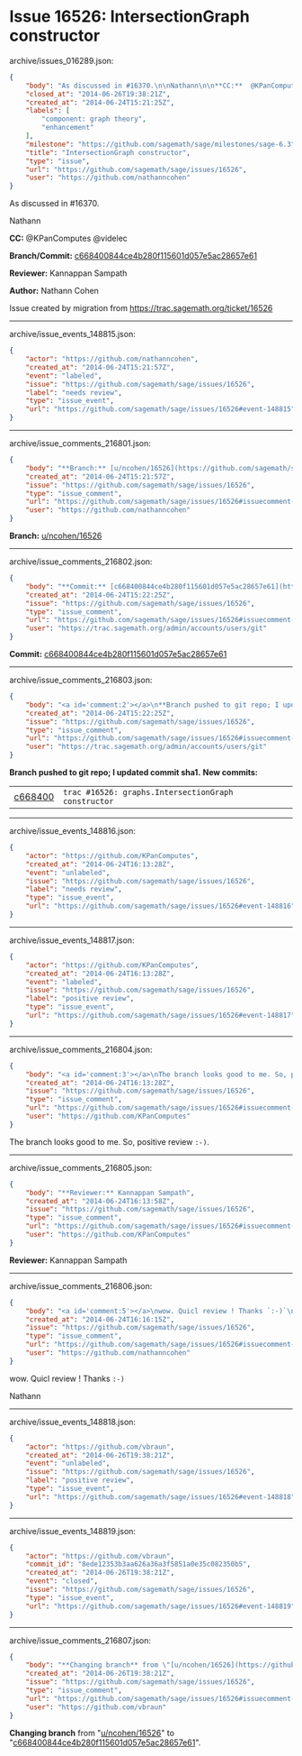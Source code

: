 # Issue 16526: IntersectionGraph constructor

archive/issues_016289.json:
```json
{
    "body": "As discussed in #16370.\n\nNathann\n\n**CC:**  @KPanComputes @videlec\n\n**Branch/Commit:** [c668400844ce4b280f115601d057e5ac28657e61](https://github.com/sagemath/sagetrac-mirror/commit/c668400844ce4b280f115601d057e5ac28657e61)\n\n**Reviewer:** Kannappan Sampath\n\n**Author:** Nathann Cohen\n\nIssue created by migration from https://trac.sagemath.org/ticket/16526\n\n",
    "closed_at": "2014-06-26T19:38:21Z",
    "created_at": "2014-06-24T15:21:25Z",
    "labels": [
        "component: graph theory",
        "enhancement"
    ],
    "milestone": "https://github.com/sagemath/sage/milestones/sage-6.3",
    "title": "IntersectionGraph constructor",
    "type": "issue",
    "url": "https://github.com/sagemath/sage/issues/16526",
    "user": "https://github.com/nathanncohen"
}
```
As discussed in #16370.

Nathann

**CC:**  @KPanComputes @videlec

**Branch/Commit:** [c668400844ce4b280f115601d057e5ac28657e61](https://github.com/sagemath/sagetrac-mirror/commit/c668400844ce4b280f115601d057e5ac28657e61)

**Reviewer:** Kannappan Sampath

**Author:** Nathann Cohen

Issue created by migration from https://trac.sagemath.org/ticket/16526





---

archive/issue_events_148815.json:
```json
{
    "actor": "https://github.com/nathanncohen",
    "created_at": "2014-06-24T15:21:57Z",
    "event": "labeled",
    "issue": "https://github.com/sagemath/sage/issues/16526",
    "label": "needs review",
    "type": "issue_event",
    "url": "https://github.com/sagemath/sage/issues/16526#event-148815"
}
```



---

archive/issue_comments_216801.json:
```json
{
    "body": "**Branch:** [u/ncohen/16526](https://github.com/sagemath/sagetrac-mirror/tree/u/ncohen/16526)",
    "created_at": "2014-06-24T15:21:57Z",
    "issue": "https://github.com/sagemath/sage/issues/16526",
    "type": "issue_comment",
    "url": "https://github.com/sagemath/sage/issues/16526#issuecomment-216801",
    "user": "https://github.com/nathanncohen"
}
```

**Branch:** [u/ncohen/16526](https://github.com/sagemath/sagetrac-mirror/tree/u/ncohen/16526)



---

archive/issue_comments_216802.json:
```json
{
    "body": "**Commit:** [c668400844ce4b280f115601d057e5ac28657e61](https://github.com/sagemath/sagetrac-mirror/commit/c668400844ce4b280f115601d057e5ac28657e61)",
    "created_at": "2014-06-24T15:22:25Z",
    "issue": "https://github.com/sagemath/sage/issues/16526",
    "type": "issue_comment",
    "url": "https://github.com/sagemath/sage/issues/16526#issuecomment-216802",
    "user": "https://trac.sagemath.org/admin/accounts/users/git"
}
```

**Commit:** [c668400844ce4b280f115601d057e5ac28657e61](https://github.com/sagemath/sagetrac-mirror/commit/c668400844ce4b280f115601d057e5ac28657e61)



---

archive/issue_comments_216803.json:
```json
{
    "body": "<a id='comment:2'></a>\n**Branch pushed to git repo; I updated commit sha1.** **New commits:**\n<table><tr><td><a href=\"https://github.com/sagemath/sagetrac-mirror/commit/c668400844ce4b280f115601d057e5ac28657e61\">c668400</a></td><td><code>trac #16526: graphs.IntersectionGraph constructor</code></td></tr></table>\n",
    "created_at": "2014-06-24T15:22:25Z",
    "issue": "https://github.com/sagemath/sage/issues/16526",
    "type": "issue_comment",
    "url": "https://github.com/sagemath/sage/issues/16526#issuecomment-216803",
    "user": "https://trac.sagemath.org/admin/accounts/users/git"
}
```

<a id='comment:2'></a>
**Branch pushed to git repo; I updated commit sha1.** **New commits:**
<table><tr><td><a href="https://github.com/sagemath/sagetrac-mirror/commit/c668400844ce4b280f115601d057e5ac28657e61">c668400</a></td><td><code>trac #16526: graphs.IntersectionGraph constructor</code></td></tr></table>




---

archive/issue_events_148816.json:
```json
{
    "actor": "https://github.com/KPanComputes",
    "created_at": "2014-06-24T16:13:28Z",
    "event": "unlabeled",
    "issue": "https://github.com/sagemath/sage/issues/16526",
    "label": "needs review",
    "type": "issue_event",
    "url": "https://github.com/sagemath/sage/issues/16526#event-148816"
}
```



---

archive/issue_events_148817.json:
```json
{
    "actor": "https://github.com/KPanComputes",
    "created_at": "2014-06-24T16:13:28Z",
    "event": "labeled",
    "issue": "https://github.com/sagemath/sage/issues/16526",
    "label": "positive review",
    "type": "issue_event",
    "url": "https://github.com/sagemath/sage/issues/16526#event-148817"
}
```



---

archive/issue_comments_216804.json:
```json
{
    "body": "<a id='comment:3'></a>\nThe branch looks good to me. So, positive review `:-)`.",
    "created_at": "2014-06-24T16:13:28Z",
    "issue": "https://github.com/sagemath/sage/issues/16526",
    "type": "issue_comment",
    "url": "https://github.com/sagemath/sage/issues/16526#issuecomment-216804",
    "user": "https://github.com/KPanComputes"
}
```

<a id='comment:3'></a>
The branch looks good to me. So, positive review `:-)`.



---

archive/issue_comments_216805.json:
```json
{
    "body": "**Reviewer:** Kannappan Sampath",
    "created_at": "2014-06-24T16:13:58Z",
    "issue": "https://github.com/sagemath/sage/issues/16526",
    "type": "issue_comment",
    "url": "https://github.com/sagemath/sage/issues/16526#issuecomment-216805",
    "user": "https://github.com/KPanComputes"
}
```

**Reviewer:** Kannappan Sampath



---

archive/issue_comments_216806.json:
```json
{
    "body": "<a id='comment:5'></a>\nwow. Quicl review ! Thanks `:-)`\n\nNathann",
    "created_at": "2014-06-24T16:16:15Z",
    "issue": "https://github.com/sagemath/sage/issues/16526",
    "type": "issue_comment",
    "url": "https://github.com/sagemath/sage/issues/16526#issuecomment-216806",
    "user": "https://github.com/nathanncohen"
}
```

<a id='comment:5'></a>
wow. Quicl review ! Thanks `:-)`

Nathann



---

archive/issue_events_148818.json:
```json
{
    "actor": "https://github.com/vbraun",
    "created_at": "2014-06-26T19:38:21Z",
    "event": "unlabeled",
    "issue": "https://github.com/sagemath/sage/issues/16526",
    "label": "positive review",
    "type": "issue_event",
    "url": "https://github.com/sagemath/sage/issues/16526#event-148818"
}
```



---

archive/issue_events_148819.json:
```json
{
    "actor": "https://github.com/vbraun",
    "commit_id": "8ede12353b3aa626a36a3f5851a0e35c082350b5",
    "created_at": "2014-06-26T19:38:21Z",
    "event": "closed",
    "issue": "https://github.com/sagemath/sage/issues/16526",
    "type": "issue_event",
    "url": "https://github.com/sagemath/sage/issues/16526#event-148819"
}
```



---

archive/issue_comments_216807.json:
```json
{
    "body": "**Changing branch** from \"[u/ncohen/16526](https://github.com/sagemath/sagetrac-mirror/tree/u/ncohen/16526)\" to \"[c668400844ce4b280f115601d057e5ac28657e61](https://github.com/sagemath/sagetrac-mirror/commit/c668400844ce4b280f115601d057e5ac28657e61)\".",
    "created_at": "2014-06-26T19:38:21Z",
    "issue": "https://github.com/sagemath/sage/issues/16526",
    "type": "issue_comment",
    "url": "https://github.com/sagemath/sage/issues/16526#issuecomment-216807",
    "user": "https://github.com/vbraun"
}
```

**Changing branch** from "[u/ncohen/16526](https://github.com/sagemath/sagetrac-mirror/tree/u/ncohen/16526)" to "[c668400844ce4b280f115601d057e5ac28657e61](https://github.com/sagemath/sagetrac-mirror/commit/c668400844ce4b280f115601d057e5ac28657e61)".
